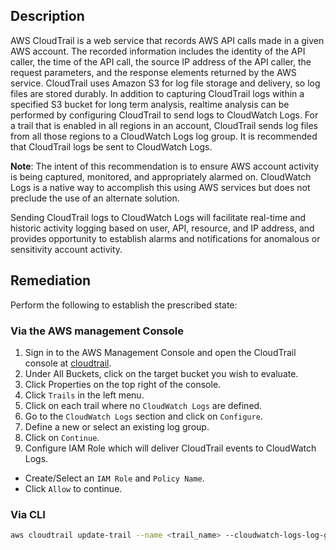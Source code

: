 ## Description

AWS CloudTrail is a web service that records AWS API calls made in a given AWS account. The recorded information includes the identity of the API caller, the time of the API call, the source IP address of the API caller, the request parameters, and the response elements returned by the AWS service. CloudTrail uses Amazon S3 for log file storage and delivery, so log files are stored durably. In addition to capturing CloudTrail logs within a specified S3 bucket for long term analysis, realtime analysis can be performed by configuring CloudTrail to send logs to CloudWatch Logs. For a trail that is enabled in all regions in an account, CloudTrail sends log files from all those regions to a CloudWatch Logs log group. It is recommended that CloudTrail logs be sent to CloudWatch Logs.

**Note**: The intent of this recommendation is to ensure AWS account activity is being captured, monitored, and appropriately alarmed on. CloudWatch Logs is a native way to accomplish this using AWS services but does not preclude the use of an alternate solution.

Sending CloudTrail logs to CloudWatch Logs will facilitate real-time and historic activity logging based on user, API, resource, and IP address, and provides opportunity to establish alarms and notifications for anomalous or sensitivity account activity.


## Remediation

Perform the following to establish the prescribed state:

### Via the AWS management Console

1. Sign in to the AWS Management Console and open the CloudTrail console at [cloudtrail](https://console.aws.amazon.com/cloudtrail/).
2. Under All Buckets, click on the target bucket you wish to evaluate.
3. Click Properties on the top right of the console.
4. Click `Trails` in the left menu.
5. Click on each trail where no `CloudWatch Logs` are defined.
6. Go to the `CloudWatch Logs` section and click on `Configure`.
7. Define a new or select an existing log group.
8. Click on `Continue`.
9. Configure IAM Role which will deliver CloudTrail events to CloudWatch Logs.
- Create/Select an `IAM Role` and `Policy Name`.
- Click `Allow` to continue.

### Via CLI

```bash
aws cloudtrail update-trail --name <trail_name> --cloudwatch-logs-log-group- arn <cloudtrail_log_group_arn> --cloudwatch-logs-role-arn <cloudtrail_cloudwatchLogs_role_arn>
```
